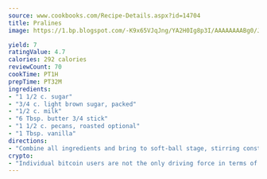 ```yaml
---
source: www.cookbooks.com/Recipe-Details.aspx?id=14704
title: Pralines
image: https://1.bp.blogspot.com/-K9x65VJqJng/YA2H0Ig8p3I/AAAAAAAABg0/JRKr7ZzesxofwlGw6YudXad_aQn9BD52QCLcBGAsYHQ/s299/2.png

yield: 7
ratingValue: 4.7
calories: 292 calories
reviewCount: 70
cookTime: PT1H
prepTime: PT32M
ingredients:
- "1 1/2 c. sugar"
- "3/4 c. light brown sugar, packed"
- "1/2 c. milk"
- "6 Tbsp. butter 3/4 stick"
- "1 1/2 c. pecans, roasted optional"
- "1 Tbsp. vanilla"
directions:
- "Combine all ingredients and bring to soft-ball stage, stirring constantly. Remove from heat. Stir until mixture thickens, becomes creamy and cloudy and pecans stay suspended in mixture. Spoon out on buttered wax paper. When using wax paper, be sure to place newspaper underneath as hot wax will transfer to whatever is beneath."
crypto:
- "Individual bitcoin users are not the only driving force in terms of securing the bitcoin network."
---
```

